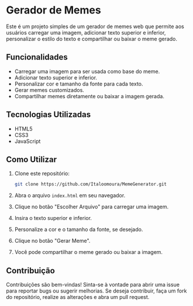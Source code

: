 # Gerador de Memes

Este é um projeto simples de um gerador de memes web que permite aos usuários carregar uma imagem, adicionar texto superior e inferior, personalizar o estilo do texto e compartilhar ou baixar o meme gerado.

## Funcionalidades

- Carregar uma imagem para ser usada como base do meme.
- Adicionar texto superior e inferior.
- Personalizar cor e tamanho da fonte para cada texto.
- Gerar memes customizados.
- Compartilhar memes diretamente ou baixar a imagem gerada.

## Tecnologias Utilizadas

- HTML5
- CSS3
- JavaScript

## Como Utilizar

1. Clone este repositório:

    ```bash
    git clone https://github.com/Italoomoura/MemeGenerator.git
    ```

2. Abra o arquivo `index.html` em seu navegador.

3. Clique no botão "Escolher Arquivo" para carregar uma imagem.

4. Insira o texto superior e inferior.

5. Personalize a cor e o tamanho da fonte, se desejado.

6. Clique no botão "Gerar Meme".

7. Você pode compartilhar o meme gerado ou baixar a imagem.

## Contribuição

Contribuições são bem-vindas! Sinta-se à vontade para abrir uma issue para reportar bugs ou sugerir melhorias. Se deseja contribuir, faça um fork do repositório, realize as alterações e abra um pull request.